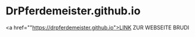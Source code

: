 # DrPferdemeister.github.io

<a href=""https://drpferdemeister.github.io">LINK ZUR WEBSEITE BRUDI</a>

